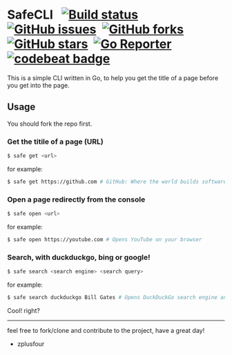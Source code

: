 # SafeCLI &nbsp; [![Build status](https://ci.appveyor.com/api/projects/status/k4aio2mlgpgdsdv8/branch/master?svg=true)](https://ci.appveyor.com/project/zplusfour/safecli/branch/master)&nbsp; [![GitHub issues](https://img.shields.io/github/issues/zplusfour/safecli)](https://github.com/zplusfour/safecli/issues)&nbsp; [![GitHub forks](https://img.shields.io/github/forks/zplusfour/safecli)](https://github.com/zplusfour/safecli/network)&nbsp; [![GitHub stars](https://img.shields.io/github/stars/zplusfour/safecli)](https://github.com/zplusfour/safecli/stargazers)&nbsp; [![Go Reporter](https://goreportcard.com/badge/github.com/zplusfour/safecli)](https://goreportcard.com/report/github.com/zplusfour/safecli)&nbsp; [![codebeat badge](https://codebeat.co/badges/e3cf4a6c-db18-473f-8fdd-ce9e59aeb914)](https://codebeat.co/projects/github-com-zplusfour-safecli-master)

This is a simple CLI written in Go, to help you get the title of a page before you get into the page.

## Usage

You should fork the repo first.

### Get the titile of a page (URL)
```sh
$ safe get <url>
```

for example:

```sh
$ safe get https://github.com # GitHub: Where the world builds software · GitHub
```

### Open a page redirectly from the console
```sh
$ safe open <url>
```

for example:

```sh
$ safe open https://youtube.com # Opens YouTube on your browser
```

### Search, with duckduckgo, bing or google!

```sh
$ safe search <search engine> <search query>
```

for example:

```sh
$ safe search duckduckgo Bill Gates # Opens DuckDuckGo search engine and searchs for 'Bill Gates', on your default browser
```
Cool! right?

***

feel free to fork/clone and contribute to the project, have a great day!

- zplusfour